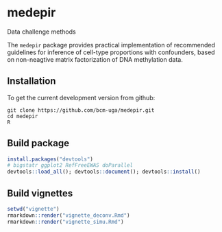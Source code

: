 # medepir
Data challenge methods 

The `medepir` package provides practical implementation of recommended guidelines for inference of cell-type proportions with confounders, based on non-neagtive matrix factorization of DNA methylation data. 

## Installation

To get the current development version from github:

```
git clone https://github.com/bcm-uga/medepir.git
cd medepir 
R
```

## Build package

```R
install.packages("devtools")
# bigstatr ggplot2 RefFreeEWAS doParallel
devtools::load_all(); devtools::document(); devtools::install()
```

## Build vignettes

```R
setwd("vignette")
rmarkdown::render("vignette_deconv.Rmd")
rmarkdown::render("vignette_simu.Rmd")
```

